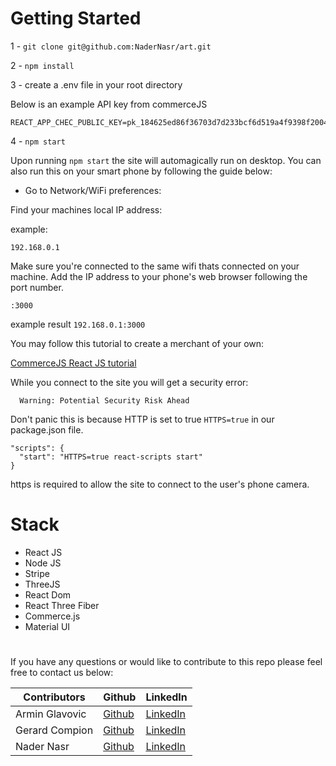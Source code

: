 # Getting Started

1 - ``` git clone git@github.com:NaderNasr/art.git ```

2 - ```npm install ```

3 - create a .env file in your root directory

  Below is an example API key from commerceJS

    REACT_APP_CHEC_PUBLIC_KEY=pk_184625ed86f36703d7d233bcf6d519a4f9398f20048ec
4 - ``` npm start ```

  Upon running ```npm start``` the site will automagically run on desktop. You can also run this on your smart phone by following the guide below:


  - Go to Network/WiFi preferences:

  Find your machines local IP address:

  example:

  ```192.168.0.1```

  Make sure you're connected to the same wifi thats connected on your machine.
        Add the IP address to your phone's web browser following the port number.

  ```:3000```

  example result ```192.168.0.1:3000```

  You may follow this tutorial to create a merchant of your own:

  [CommerceJS React JS tutorial](https://commercejs.com/docs/guides/products-react#prerequisites)

  While you connect to the site you will get a security error:


      Warning: Potential Security Risk Ahead

Don't panic this is because HTTP is set to true ```HTTPS=true``` in our package.json file.

    "scripts": {
      "start": "HTTPS=true react-scripts start"
    }

https is required to allow the site to connect to the user's phone camera.

# Stack

 - React JS
 - Node JS
 - Stripe
 - ThreeJS
 - React Dom
 - React Three Fiber
 - Commerce.js
 - Material UI

#

If you have any questions or would like to contribute to this repo please feel free to contact us below:

Contributors | Github | LinkedIn
--- | --- | ---
Armin Glavovic | [Github](https://github.com/glavovic) | [LinkedIn](https://www.linkedin.com/in/glavovica/)
Gerard Compion | [Github](https://github.com/gerard-c) | [LinkedIn](https://www.linkedin.com/in/gerard-compion-37567b233/)
Nader Nasr | [Github](https://github.com/NaderNasr) | [LinkedIn](https://www.linkedin.com/in/nnasr/)

